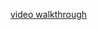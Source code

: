 [video walkthrough](https://drive.google.com/file/d/1iSPFaz8JznRY1vodvtNJLdzSodQNpbn9/view?usp=sharing)

